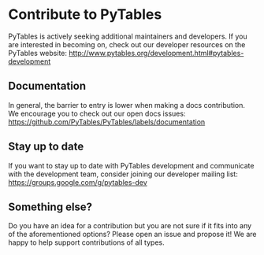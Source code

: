 # Contribute to PyTables

PyTables is actively seeking additional maintainers and developers. If you are interested in becoming on, check out our developer resources on the PyTables website: http://www.pytables.org/development.html#pytables-development

## Documentation

In general, the barrier to entry is lower when making a docs contribution. We encourage you to check out our open docs issues: https://github.com/PyTables/PyTables/labels/documentation

## Stay up to date

If you want to stay up to date with PyTables development and communicate with the development team, consider joining our developer mailing list: https://groups.google.com/g/pytables-dev

## Something else? 

Do you have an idea for a contribution but you are not sure if it fits into any of the aforementioned options? Please open an issue and propose it! We are happy to help support contributions of all types.

